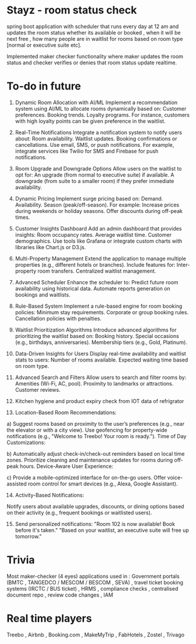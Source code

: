 # Stayz - room status check

spring boot application with scheduler that runs every day at 12 am and updates the room status whether its available or booked , when it will be next free , 
how many people are in waitlist for rooms based on room type [normal or executive suite etc]. 

Implemented maker checker functionality where maker updates the room status and checker verifies or denies that room status update realtime.


# To-do in future

1. Dynamic Room Allocation with AI/ML
Implement a recommendation system using AI/ML to allocate rooms dynamically based on:
Customer preferences.
Booking trends.
Loyalty programs.
For instance, customers with high loyalty points can be given preference in the waitlist.

2. Real-Time Notifications
Integrate a notification system to notify users about:
Room availability.
Waitlist updates.
Booking confirmations or cancellations.
Use email, SMS, or push notifications.
For example, integrate services like Twilio for SMS and Firebase for push notifications.

3. Room Upgrade and Downgrade Options
Allow users on the waitlist to opt for:
An upgrade (from normal to executive suite) if available.
A downgrade (from suite to a smaller room) if they prefer immediate availability.

4. Dynamic Pricing
Implement surge pricing based on:
Demand.
Availability.
Season (peak/off-season).
For example:
Increase prices during weekends or holiday seasons.
Offer discounts during off-peak times.

5. Customer Insights Dashboard
Add an admin dashboard that provides insights:
Room occupancy rates.
Average waitlist time.
Customer demographics.
Use tools like Grafana or integrate custom charts with libraries like Chart.js or D3.js.

6. Multi-Property Management
Extend the application to manage multiple properties (e.g., different hotels or branches).
Include features for:
Inter-property room transfers.
Centralized waitlist management.

7. Advanced Scheduler
Enhance the scheduler to:
Predict future room availability using historical data.
Automate reports generation on bookings and waitlists.

8. Rule-Based System
Implement a rule-based engine for room booking policies:
Minimum stay requirements.
Corporate or group booking rules.
Cancellation policies with penalties.

9. Waitlist Prioritization Algorithms
Introduce advanced algorithms for prioritizing the waitlist based on:
Booking history.
Special occasions (e.g., birthdays, anniversaries).
Membership tiers (e.g., Gold, Platinum).

10. Data-Driven Insights for Users
Display real-time availability and waitlist stats to users:
Number of rooms available.
Expected waiting time based on room type.

11. Advanced Search and Filters
Allow users to search and filter rooms by:
Amenities (Wi-Fi, AC, pool).
Proximity to landmarks or attractions.
Customer reviews.

12) Kitchen hygiene and product expiry check from IOT data of refrigrator

13) Location-Based Room Recommendations:

a) Suggest rooms based on proximity to the user’s preferences (e.g., near the elevator or with a city view).
Use geofencing for property-wide notifications (e.g., "Welcome to Treebo! Your room is ready.").
Time of Day Customizations:

b) Automatically adjust check-in/check-out reminders based on local time zones.
Prioritize cleaning and maintenance updates for rooms during off-peak hours.
Device-Aware User Experience:

c) Provide a mobile-optimized interface for on-the-go users.
Offer voice-assisted room control for smart devices (e.g., Alexa, Google Assistant).

14) Activity-Based Notifications:

Notify users about available upgrades, discounts, or dining options based on their activity (e.g., frequent bookings or waitlisted users).

15) Send personalized notifications:
"Room 102 is now available! Book before it's taken."
"Based on your waitlist, an executive suite will free up tomorrow."

# Trivia

Most maker-checker (4 eyes) applications used in : Government portals (BMTC , TANGEDCO / MESCOM / BESCOM , SEVA) , travel ticket booking systems (IRCTC / BUS ticket) , HRMS , compliance checks , centralised document repo , review code changes , IAM

# Real time players

Treebo , Airbnb , Booking.com , MakeMyTrip , FabHotels , Zostel , Trivago
